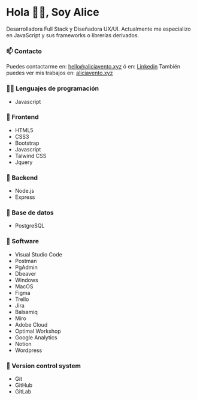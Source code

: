 # **Hola 👋🏻, Soy Alice**
Desarrolladora Full Stack y Diseñadora UX/UI. Actualmente me especializo en JavaScript y sus frameworks o librerías derivados.

### **📫 Contacto**

Puedes contactarme en: hello@aliciavento.xyz
ó en: [Linkedin](https://www.linkedin.com/in/aliciavento/)
También puedes ver mis trabajos en: [aliciavento.xyz](https://www.aliciavento.xyz/es.html)

### **🧑‍💻 Lenguajes de programación**

- Javascript

### **🎨 Frontend**

- HTML5
- CSS3
- Bootstrap
- Javascript
- Talwind CSS
- Jquery

### **🔨 Backend**

- Node.js
- Express

### **🔧 Base de datos**

- PostgreSQL

### **📎 Software**

- Visual Studio Code
- Postman
- PgAdmin
- Dbeaver
- Windows
- MacOS
- Figma
- Trello
- Jira
- Balsamiq
- Miro
- Adobe Cloud
- Optimal Workshop
- Google Analytics
- Notion
- Wordpress 

### **📝 Version control system**

- Git
- GitHub
- GitLab